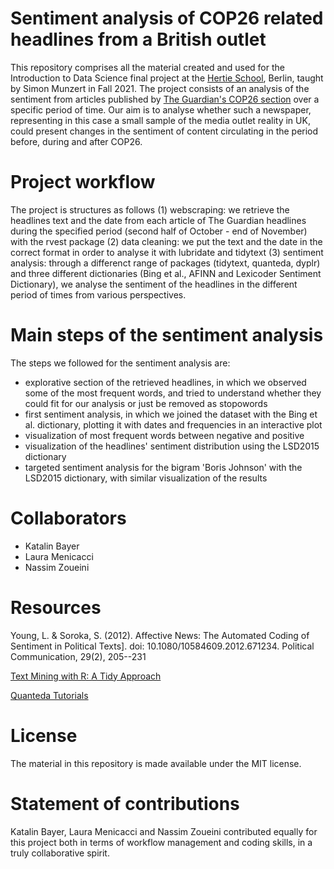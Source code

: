 # Sentiment analysis of COP26 related headlines from a British outlet
This repository comprises all the material created and used for the Introduction to Data Science final project at the [Hertie School](https://www.hertie-school.org/en/), Berlin, taught by Simon Munzert in Fall 2021.
The project consists of an analysis of the sentiment from articles published by [The Guardian's COP26 section](https://www.theguardian.com/environment/cop26-glasgow-climate-change-conference-2021) over a specific period of time. Our aim is to analyse whether such a newspaper, representing in this case a small sample of the media outlet reality in UK, could present changes in the sentiment of content circulating in the period before, during and after COP26. 

# Project workflow
The project is structures as follows (1) webscraping: we retrieve the headlines text and the date from each article of The Guardian headlines during the specified period (second half of October - end of November) with the rvest package (2) data cleaning: we put the text and the date in the correct format in order to analyse it with lubridate and tidytext (3) sentiment analysis: through a differenct range of packages (tidytext, quanteda, dyplr) and three different dictionaries (Bing et al., AFINN and Lexicoder Sentiment Dictionary), we analyse the sentiment of the headlines in the different period of times from various perspectives. 

# Main steps of the sentiment analysis
The steps we followed for the sentiment analysis are: 
- explorative section of the retrieved headlines, in which we observed some of the most frequent words, and tried to understand whether they could fit for our analysis or just be removed as stopowords 
- first sentiment analysis, in which we joined the dataset with the Bing et al. dictionary, plotting it with dates and frequencies in an interactive plot 
- visualization of most frequent words between negative and positive
- visualization of the headlines' sentiment distribution using the LSD2015 dictionary 
- targeted sentiment analysis for the bigram 'Boris Johnson' with the LSD2015 dictionary, with similar visualization of the results

# Collaborators
 - Katalin Bayer 
 - Laura Menicacci 
 - Nassim Zoueini

# Resources
Young, L. & Soroka, S. (2012). Affective News: The Automated Coding of Sentiment in Political Texts]. doi: 10.1080/10584609.2012.671234. Political Communication, 29(2), 205--231

[Text Mining with R: A Tidy Approach](https://www.tidytextmining.com/index.html) 

[Quanteda Tutorials](https://tutorials.quanteda.io/)

# License
The material in this repository is made available under the MIT license.

# Statement of contributions
Katalin Bayer, Laura Menicacci and Nassim Zoueini contributed equally for this project both in terms of workflow management and coding skills, in a truly collaborative spirit. 
